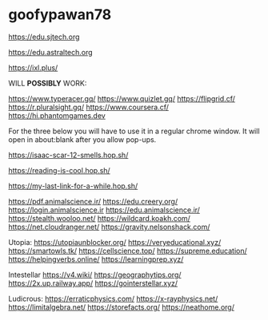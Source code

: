 # goofypawan78
https://edu.sjtech.org

https://edu.astraltech.org

https://ixl.plus/

WILL **POSSIBLY** WORK:

https://www.typeracer.gq/
https://www.quizlet.gq/
https://flipgrid.cf/
https://r.pluralsight.gq/
https://www.coursera.cf/
https://hi.phantomgames.dev

For the three below you will have to use it in a regular chrome window. It will open in about:blank after you allow pop-ups.

https://isaac-scar-12-smells.hop.sh/

https://reading-is-cool.hop.sh/

https://my-last-link-for-a-while.hop.sh/







https://pdf.animalscience.ir/
https://edu.creery.org/
https://login.animalscience.ir
https://edu.animalscience.ir/
https://stealth.wooloo.net/
https://wildcard.koakh.com/
https://net.cloudranger.net/ 
https://gravity.nelsonshack.com/

Utopia:
https://utopiaunblocker.org/
https://veryeducational.xyz/
https://smartowls.tk/
https://cellscience.top/
https://supreme.education/
https://helpingverbs.online/
https://learningprep.xyz/

Intestellar 
https://v4.wiki/
https://geographytips.org/
https://2x.up.railway.app/
https://gointerstellar.xyz/

Ludicrous:
https://erraticphysics.com/
https://x-rayphysics.net/
https://limitalgebra.net/
https://storefacts.org/
https://neathome.org/
